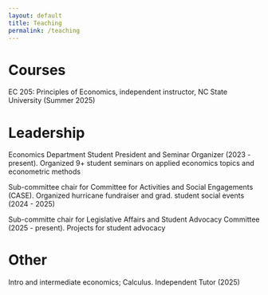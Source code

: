 ```yaml
---
layout: default
title: Teaching
permalink: /teaching
---
```


# Courses
EC 205: Principles of Economics, independent instructor, NC State University (Summer 2025)

# Leadership
Economics Department Student President and Seminar Organizer (2023 - present). Organized 9+ student seminars on applied economics topics and econometric methods

Sub-committee chair for Committee for Activities and Social Engagements (CASE). Organized hurricane fundraiser and grad. student social events (2024 - 2025)

Sub-committe chair for Legislative Affairs and Student Advocacy Committee (2025 - present). Projects for student advocacy

# Other
Intro and intermediate economics; Calculus. Independent Tutor (2025)
